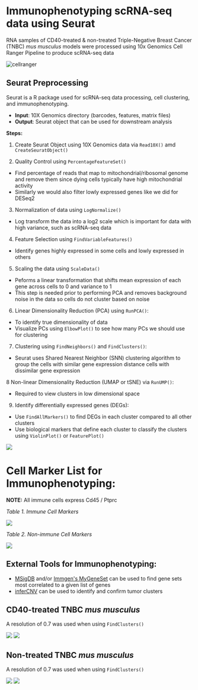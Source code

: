 # Immunophenotyping scRNA-seq data using Seurat 
RNA samples of CD40-treated & non-treated Triple-Negative Breast Cancer (TNBC) _mus musculus_ models were processed using 10x Genomics Cell Ranger Pipeline to produce scRNA-seq data

![cellranger](CellRanger_1flow.png)

## Seurat Preprocessing
Seurat is a R package used for scRNA-seq data processing, cell clustering, and immunophenotyping.
- **Input**: 10X Genomics directory (barcodes, features, matrix files)
- **Output**: Seurat object that can be used for downstream analysis 

**Steps:**
1. Create Seurat Object using 10X Genomics data via `Read10X()` amd `CreateSeuratObject()`

2. Quality Control using `PercentageFeatureSet()`
- Find percentage of reads that map to mitochondrial/ribosomal genome and remove them since dying cells typically have high mitochondrial activity
- Similarly we would also filter lowly expressed genes like we did for DESeq2

3. Normalization of data using `LogNormalize()`
- Log transform the data into a log2 scale which is important for data with high variance, such as scRNA-seq data

4. Feature Selection using `FindVariableFeatures()`
- Identify genes highly expressed in some cells and lowly expressed in others

5. Scaling the data using `ScaleData()`
- Peforms a linear transformation that shifts mean expression of each gene across cells to 0 and variance to 1
- This step is needed prior to performing PCA and removes background noise in the data so cells do not cluster based on noise

6. Linear Dimensionality Reduction (PCA) using `RunPCA()`: 
- To identify true dimensionality of data 
- Visualize PCs using `ElbowPlot()` to see how many PCs we should use for clustering

7. Clustering using `FindNeighbors()` and `FindClusters()`: 
- Seurat uses Shared Nearest Neighbor (SNN) clustering algorithm to group the cells with similar gene expression distance cells with dissimilar gene expression

8 Non-linear Dimensionality Reduction (UMAP or tSNE) via `RunUMP()`: 
- Required to view clusters in low dimensional space 

9. Identify differentially expressed genes (DEGs): 
- Use `FindAllMarkers()` to find DEGs in each cluster compared to all other clusters
- Use biological markers that define each cluster to classify the clusters using `ViolinPlot()` or `FeaturePlot()` 


![](seurat_workflow.png)


# Cell Marker List for Immunophenotyping:
**NOTE:** All immune cells express Cd45 / Ptprc

*Table 1. Immune Cell Markers*

![](immune_cell_markers.png)

*Table 2. Non-immune Cell Markers*

![](nonimmune_cell_markers.png)

## External Tools for Immunophenotyping:
- [MSigDB](https://www.gsea-msigdb.org/gsea/msigdb/human/annotate.jsp) and/or [Immgen's MyGeneSet](http://rstats.immgen.org/MyGeneSet_New/index.html) can be used to find gene sets most correlated to a given list of genes
- [inferCNV](https://github.com/broadinstitute/infercnv) can be used to identify and confirm tumor clusters

## CD40-treated TNBC _mus musculus_
A resolution of 0.7 was used when using `FindClusters()`

![](cd40_before.png)  ![](cd40_after.png)


## Non-treated TNBC _mus musculus_
A resolution of 0.7 was used when using `FindClusters()`

![](NT_before.png)  ![](NT_after.png)


